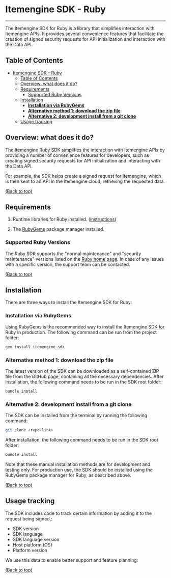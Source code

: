 # Itemengine SDK - Ruby
---

The Itemengine SDK for Ruby is a library that simplifies interaction with Itemengine APIs. It provides several convenience features that facilitate the creation of signed security requests for API initialization and interaction with the Data API.

## Table of Contents

- [Itemengine SDK - Ruby](#itemengine-sdk---ruby)
  - [Table of Contents](#table-of-contents)
  - [Overview: what does it do?](#overview-what-does-it-do)
  - [Requirements](#requirements)
    - [Supported Ruby Versions](#supported-ruby-versions)
  - [Installation](#installation)
    - [**Installation via RubyGems**](#installation-via-rubygems)
    - [**Alternative method 1: download the zip file**](#alternative-method-1-download-the-zip-file)
    - [**Alternative 2: development install from a git clone**](#alternative-2-development-install-from-a-git-clone)
  - [Usage tracking](#usage-tracking)

## Overview: what does it do?
The Itemengine Ruby SDK simplifies the interaction with Itemengine APIs by providing a number of convenience features for developers, such as creating signed security requests for API initialization and interacting with the Data API.

For example, the SDK helps create a signed request for Itemengine, which is then sent to an API in the Itemengine cloud, retrieving the requested data.

[(Back to top)](#table-of-contents)

## Requirements

1. Runtime libraries for Ruby installed. ([instructions](https://www.ruby-lang.org/en/downloads/branches/))

2. The [RubyGems](https://rubygems.org/) package manager installed.

### Supported Ruby Versions
The Ruby SDK supports the "normal maintenance" and "security maintenance" versions listed on the [Ruby home page](https://www.ruby-lang.org/en/downloads/branches/). In case of any issues with a specific version, the support team can be contacted.

[(Back to top)](#table-of-contents)

## Installation
There are three ways to install the Itemengine SDK for Ruby:

### **Installation via RubyGems**
Using RubyGems is the recommended way to install the Itemengine SDK for Ruby in production. The following command can be run from the project folder:

``` bash
gem install itemengine_sdk
```

### **Alternative method 1: download the zip file**
The latest version of the SDK can be downloaded as a self-contained ZIP file from the GitHub page, containing all the necessary dependencies. After installation, the following command needs to be run in the SDK root folder:

``` bash
bundle install
```

### **Alternative 2: development install from a git clone**
The SDK can be installed from the terminal by running the following command:

``` bash
git clone <repo-link>   
```

After installation, the following command needs to be run in the SDK root folder:

``` bash
bundle install
```

Note that these manual installation methods are for development and testing only. For production use, the SDK should be installed using the RubyGems package manager for Ruby, as described above.

[(Back to top)](#table-of-contents)

## Usage tracking
The SDK includes code to track certain information by adding it to the request being signed,:

- SDK version
- SDK language
- SDK language version
- Host platform (OS)
- Platform version

We use this data to enable better support and feature planning.

[(Back to top)](#table-of-contents)
